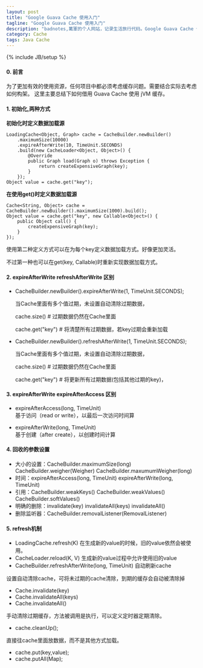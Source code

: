 ```yaml
---
layout: post
title: "Google Guava Cache 使用入门"
tagline: "Google Guava Cache 使用入门"
description: "badnotes,萬軍的个人网站，记录生活旅行代码。Google Guava Cache 使用入门。"
category: Cache
tags: Java Cache 
---
```

{% include JB/setup %}



#### 0. 前言
为了更加有效的使用资源，任何项目中都必须考虑缓存问题。需要结合实际去考虑如何构架。
这里主要总结下如何借用 Guava Cache 使用 jVM 缓存。

#### 1. 初始化,两种方式

**初始化时定义数据加载源**

    LoadingCache<Object, Graph> cache = CacheBuilder.newBuilder()
        .maximumSize(10000)
        .expireAfterWrite(10, TimeUnit.SECONDS)
        .build(new CacheLoader<Object, Object>() {
            @Override
            public Graph load(Graph o) throws Exception {
                return createExpensiveGraph(key);
            }
        });
    Object value = cache.get("key");

**在使用get()时定义数据加载源**

    Cache<String, Object> cache = CacheBuilder.newBuilder().maximumSize(1000).build();
    Object value = cache.get("key", new Callable<Object>() {
        public Object call() {
            createExpensiveGraph(key);
        }
    });

使用第二种定义方式可以在为每个key定义数据加载方式。好像更加灵活。

不过第一种也可以在get(key, Callable)时重新实现数据加载方式。

#### 2. expireAfterWrite refreshAfterWrite 区别

* CacheBuilder.newBuilder().expireAfterWrite(1, TimeUnit.SECONDS);

    当Cache里面有多个值过期，未设置自动清除过期数据，

    cache.size() # 过期数据仍然在Cache里面

    cache.get("key") # 将清楚所有过期数据，若key过期会重新加载

* CacheBuilder.newBuilder().refreshAfterWrite(1, TimeUnit.SECONDS);

    当Cache里面有多个值过期，未设置自动清除过期数据，

    cache.size() # 过期数据仍然在Cache里面

    cache.get("key") # 将更新所有过期数据(包括其他过期的key)，


#### 3. expireAfterWrite expireAfterAccess 区别

* expireAfterAccess(long, TimeUnit)  
    基于访问（read or write），以最后一次访问时间算

* expireAfterWrite(long, TimeUnit)  
    基于创建（after create），以创建时间计算

#### 4. 回收的参数设置

* 大小的设置：CacheBuilder.maximumSize(long) CacheBuilder.weigher(Weigher) CacheBuilder.maxumumWeigher(long)
* 时间：expireAfterAccess(long, TimeUnit) expireAfterWrite(long, TimeUnit)
* 引用：CacheBuilder.weakKeys() CacheBuilder.weakValues() CacheBuilder.softValues()
* 明确的删除：invalidate(key) invalidateAll(keys) invalidateAll()
* 删除监听器：CacheBuilder.removalListener(RemovalListener)


#### 5. refresh机制

* LoadingCache.refresh(K) 在生成新的value的时候，旧的value依然会被使用。
* CacheLoader.reload(K, V) 生成新的value过程中允许使用旧的value
* CacheBuilder.refreshAfterWrite(long, TimeUnit) 自动刷新cache

设置自动清除cache，可将未过期的cache清除，到期的缓存会自动被清除掉

* Cache.invalidate(key)
* Cache.invalidateAll(keys)
* Cache.invalidateAll()

手动清除过期缓存，方法被调用是执行，可以定义定时器定期清除。

* cache.cleanUp();

直接往cache里面放数据，而不是其他方式加载。

* cache.put(key,value);
* cache.putAll(Map<?,?>);


